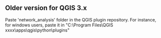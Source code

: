 ## Older version for QGIS 3.x

Paste 'network_analysis' folder in the QGIS plugin repository. For instance, for windows users, paste it in "C:\Program Files\QGIS xxxx\apps\qgis\python\plugins"
